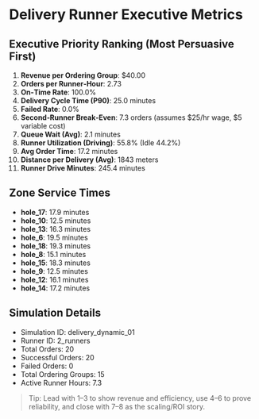 # Delivery Runner Executive Metrics

## Executive Priority Ranking (Most Persuasive First)
1. **Revenue per Ordering Group**: $40.00
2. **Orders per Runner‑Hour**: 2.73
3. **On‑Time Rate**: 100.0%
4. **Delivery Cycle Time (P90)**: 25.0 minutes
5. **Failed Rate**: 0.0%
6. **Second‑Runner Break‑Even**: 7.3 orders (assumes $25/hr wage, $5 variable cost)
7. **Queue Wait (Avg)**: 2.1 minutes
8. **Runner Utilization (Driving)**: 55.8% (Idle 44.2%)
9. **Avg Order Time**: 17.2 minutes
10. **Distance per Delivery (Avg)**: 1843 meters
11. **Runner Drive Minutes**: 245.4 minutes

## Zone Service Times
- **hole_17**: 17.9 minutes
- **hole_10**: 12.5 minutes
- **hole_13**: 16.3 minutes
- **hole_6**: 19.5 minutes
- **hole_18**: 19.3 minutes
- **hole_8**: 15.1 minutes
- **hole_15**: 18.3 minutes
- **hole_9**: 12.5 minutes
- **hole_12**: 16.1 minutes
- **hole_14**: 17.2 minutes


## Simulation Details
- Simulation ID: delivery_dynamic_01
- Runner ID: 2_runners
- Total Orders: 20
- Successful Orders: 20
- Failed Orders: 0
- Total Ordering Groups: 15
- Active Runner Hours: 7.3

> Tip: Lead with 1–3 to show revenue and efficiency, use 4–6 to prove reliability, and close with 7–8 as the scaling/ROI story.

